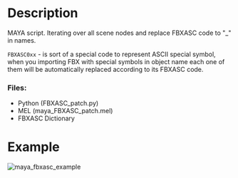 # Description
MAYA script. Iterating over all scene nodes and replace FBXASC code to "_" in names.

```FBXASC0xx``` - is sort of a special code to represent ASCII special symbol, when you importing FBX with special symbols in object name each one of them will be automatically replaced according to its FBXASC code.

### Files:
* Python (FBXASC_patch.py)
* MEL (maya_FBXASC_patch.mel)
* FBXASC Dictionary

# Example
![maya_fbxasc_example](https://github.com/Vifxtend/FBXASC_patcher/assets/127596557/974c678e-0ae5-414d-b878-15370a29529b)
